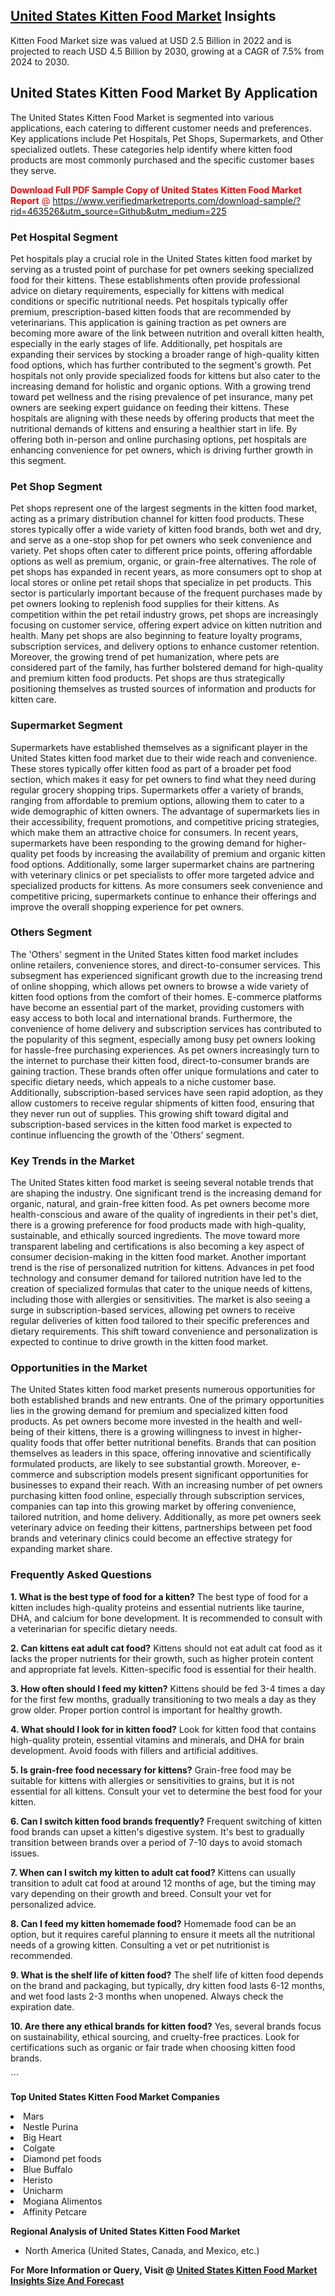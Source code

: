 <h2><a href="https://www.verifiedmarketreports.com/download-sample/?rid=463526&amp;utm_source=Github&amp;utm_medium=225" target="_blank">United States Kitten Food Market</a> Insights</h2><p>Kitten Food Market size was valued at USD 2.5 Billion in 2022 and is projected to reach USD 4.5 Billion by 2030, growing at a CAGR of 7.5% from 2024 to 2030.</p><p> <h2>United States Kitten Food Market By Application</h2> The United States Kitten Food Market is segmented into various applications, each catering to different customer needs and preferences. Key applications include Pet Hospitals, Pet Shops, Supermarkets, and Other specialized outlets. These categories help identify where kitten food products are most commonly purchased and the specific customer bases they serve. <p><p><span class=""><span style="color: #ff0000;"><strong>Download Full PDF Sample Copy of United States Kitten Food Market Report</strong> @ </span><a href="https://www.verifiedmarketreports.com/download-sample/?rid=463526&amp;utm_source=Github&amp;utm_medium=225" target="_blank">https://www.verifiedmarketreports.com/download-sample/?rid=463526&amp;utm_source=Github&amp;utm_medium=225</a></span></p></p> <h3>Pet Hospital Segment</h3> Pet hospitals play a crucial role in the United States kitten food market by serving as a trusted point of purchase for pet owners seeking specialized food for their kittens. These establishments often provide professional advice on dietary requirements, especially for kittens with medical conditions or specific nutritional needs. Pet hospitals typically offer premium, prescription-based kitten foods that are recommended by veterinarians. This application is gaining traction as pet owners are becoming more aware of the link between nutrition and overall kitten health, especially in the early stages of life. Additionally, pet hospitals are expanding their services by stocking a broader range of high-quality kitten food options, which has further contributed to the segment's growth. Pet hospitals not only provide specialized foods for kittens but also cater to the increasing demand for holistic and organic options. With a growing trend toward pet wellness and the rising prevalence of pet insurance, many pet owners are seeking expert guidance on feeding their kittens. These hospitals are aligning with these needs by offering products that meet the nutritional demands of kittens and ensuring a healthier start in life. By offering both in-person and online purchasing options, pet hospitals are enhancing convenience for pet owners, which is driving further growth in this segment. <h3>Pet Shop Segment</h3> Pet shops represent one of the largest segments in the kitten food market, acting as a primary distribution channel for kitten food products. These stores typically offer a wide variety of kitten food brands, both wet and dry, and serve as a one-stop shop for pet owners who seek convenience and variety. Pet shops often cater to different price points, offering affordable options as well as premium, organic, or grain-free alternatives. The role of pet shops has expanded in recent years, as more consumers opt to shop at local stores or online pet retail shops that specialize in pet products. This sector is particularly important because of the frequent purchases made by pet owners looking to replenish food supplies for their kittens. As competition within the pet retail industry grows, pet shops are increasingly focusing on customer service, offering expert advice on kitten nutrition and health. Many pet shops are also beginning to feature loyalty programs, subscription services, and delivery options to enhance customer retention. Moreover, the growing trend of pet humanization, where pets are considered part of the family, has further bolstered demand for high-quality and premium kitten food products. Pet shops are thus strategically positioning themselves as trusted sources of information and products for kitten care. <h3>Supermarket Segment</h3> Supermarkets have established themselves as a significant player in the United States kitten food market due to their wide reach and convenience. These stores typically offer kitten food as part of a broader pet food section, which makes it easy for pet owners to find what they need during regular grocery shopping trips. Supermarkets offer a variety of brands, ranging from affordable to premium options, allowing them to cater to a wide demographic of kitten owners. The advantage of supermarkets lies in their accessibility, frequent promotions, and competitive pricing strategies, which make them an attractive choice for consumers. In recent years, supermarkets have been responding to the growing demand for higher-quality pet foods by increasing the availability of premium and organic kitten food options. Additionally, some larger supermarket chains are partnering with veterinary clinics or pet specialists to offer more targeted advice and specialized products for kittens. As more consumers seek convenience and competitive pricing, supermarkets continue to enhance their offerings and improve the overall shopping experience for pet owners. <h3>Others Segment</h3> The 'Others' segment in the United States kitten food market includes online retailers, convenience stores, and direct-to-consumer services. This subsegment has experienced significant growth due to the increasing trend of online shopping, which allows pet owners to browse a wide variety of kitten food options from the comfort of their homes. E-commerce platforms have become an essential part of the market, providing customers with easy access to both local and international brands. Furthermore, the convenience of home delivery and subscription services has contributed to the popularity of this segment, especially among busy pet owners looking for hassle-free purchasing experiences. As pet owners increasingly turn to the internet to purchase their kitten food, direct-to-consumer brands are gaining traction. These brands often offer unique formulations and cater to specific dietary needs, which appeals to a niche customer base. Additionally, subscription-based services have seen rapid adoption, as they allow customers to receive regular shipments of kitten food, ensuring that they never run out of supplies. This growing shift toward digital and subscription-based services in the kitten food market is expected to continue influencing the growth of the 'Others' segment. <h3>Key Trends in the Market</h3> The United States kitten food market is seeing several notable trends that are shaping the industry. One significant trend is the increasing demand for organic, natural, and grain-free kitten food. As pet owners become more health-conscious and aware of the quality of ingredients in their pet's diet, there is a growing preference for food products made with high-quality, sustainable, and ethically sourced ingredients. The move toward more transparent labeling and certifications is also becoming a key aspect of consumer decision-making in the kitten food market. Another important trend is the rise of personalized nutrition for kittens. Advances in pet food technology and consumer demand for tailored nutrition have led to the creation of specialized formulas that cater to the unique needs of kittens, including those with allergies or sensitivities. The market is also seeing a surge in subscription-based services, allowing pet owners to receive regular deliveries of kitten food tailored to their specific preferences and dietary requirements. This shift toward convenience and personalization is expected to continue to drive growth in the kitten food market. <h3>Opportunities in the Market</h3> The United States kitten food market presents numerous opportunities for both established brands and new entrants. One of the primary opportunities lies in the growing demand for premium and specialized kitten food products. As pet owners become more invested in the health and well-being of their kittens, there is a growing willingness to invest in higher-quality foods that offer better nutritional benefits. Brands that can position themselves as leaders in this space, offering innovative and scientifically formulated products, are likely to see substantial growth. Moreover, e-commerce and subscription models present significant opportunities for businesses to expand their reach. With an increasing number of pet owners purchasing kitten food online, especially through subscription services, companies can tap into this growing market by offering convenience, tailored nutrition, and home delivery. Additionally, as more pet owners seek veterinary advice on feeding their kittens, partnerships between pet food brands and veterinary clinics could become an effective strategy for expanding market share. <h3>Frequently Asked Questions</h3> <p><b>1. What is the best type of food for a kitten?</b> The best type of food for a kitten includes high-quality proteins and essential nutrients like taurine, DHA, and calcium for bone development. It is recommended to consult with a veterinarian for specific dietary needs.</p> <p><b>2. Can kittens eat adult cat food?</b> Kittens should not eat adult cat food as it lacks the proper nutrients for their growth, such as higher protein content and appropriate fat levels. Kitten-specific food is essential for their health.</p> <p><b>3. How often should I feed my kitten?</b> Kittens should be fed 3-4 times a day for the first few months, gradually transitioning to two meals a day as they grow older. Proper portion control is important for healthy growth.</p> <p><b>4. What should I look for in kitten food?</b> Look for kitten food that contains high-quality protein, essential vitamins and minerals, and DHA for brain development. Avoid foods with fillers and artificial additives.</p> <p><b>5. Is grain-free food necessary for kittens?</b> Grain-free food may be suitable for kittens with allergies or sensitivities to grains, but it is not essential for all kittens. Consult your vet to determine the best food for your kitten.</p> <p><b>6. Can I switch kitten food brands frequently?</b> Frequent switching of kitten food brands can upset a kitten's digestive system. It's best to gradually transition between brands over a period of 7-10 days to avoid stomach issues.</p> <p><b>7. When can I switch my kitten to adult cat food?</b> Kittens can usually transition to adult cat food at around 12 months of age, but the timing may vary depending on their growth and breed. Consult your vet for personalized advice.</p> <p><b>8. Can I feed my kitten homemade food?</b> Homemade food can be an option, but it requires careful planning to ensure it meets all the nutritional needs of a growing kitten. Consulting a vet or pet nutritionist is recommended.</p> <p><b>9. What is the shelf life of kitten food?</b> The shelf life of kitten food depends on the brand and packaging, but typically, dry kitten food lasts 6-12 months, and wet food lasts 2-3 months when unopened. Always check the expiration date.</p> <p><b>10. Are there any ethical brands for kitten food?</b> Yes, several brands focus on sustainability, ethical sourcing, and cruelty-free practices. Look for certifications such as organic or fair trade when choosing kitten food brands.</p> ```</p><p><strong>Top United States Kitten Food Market Companies</strong></p><div data-test-id=""><p><li>Mars</li><li> Nestle Purina</li><li> Big Heart</li><li> Colgate</li><li> Diamond pet foods</li><li> Blue Buffalo</li><li> Heristo</li><li> Unicharm</li><li> Mogiana Alimentos</li><li> Affinity Petcare</li></p><div><strong>Regional Analysis of&nbsp;United States Kitten Food Market</strong></div><ul><li dir="ltr"><p dir="ltr">North America&nbsp;(United States, Canada, and Mexico, etc.)</p></li></ul><p><strong>For More Information or Query, Visit @&nbsp;</strong><strong><a href="https://www.verifiedmarketreports.com/product/kitten-food-market/?utm_source=Github&amp;utm_medium=225" target="_blank">United States Kitten Food Market Insights Size And Forecast</a></strong></p></div>
